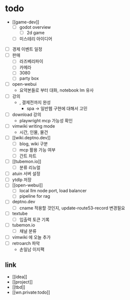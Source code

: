 # todo
- [[game-dev]]
  - [ ] godot overview
    - [ ] 2d game
  - [ ] 미스테리 아이디어
- [ ] 경제 이벤트 일정
- [ ] 판매
  - [ ] 라즈베리파이
  - [ ] 카메라
  - [ ] 3080
  - [ ] party box
- [ ] open-webui
  - 요약본들로 부터 대화, notebook lm 유사
- [ ] 강의
  - , 결제전까지 완성
    - spa -> 일반웹 구현에 대해서 고민
- [ ] download 강의
  - playwright mcp 가능성 확인
- [ ] vimwiki writing mode
  - 시간, 인물, 물건
- [ ] [[wiki.deptno.dev]]
  - [ ] blog, wiki 구분
  - [ ] mcp 활용 가능 여부
  - [ ] 간트 차트
- [ ] [[tubemon.io]]
  - [ ] 분류 리뉴얼
- [ ] atuin 서버 설정
- [ ] ytdlp 저장
- [ ] [[open-webui]]
  - [ ] local llm node port, load balancer
  - [ ] pipeline for rag
- [ ] deptno.dev
  - [ ] cname 적용할 것인지, update-route53-record 변경필요
- [ ] textube
  - [ ] 입출력 토큰 기록
- [ ] tubemon.io
  - [ ] 채널 분류
- [ ] vimwiki 에 오늘 추가
- [ ] retroarch 파악
  - 손일남 이지팩

## link 
- [[idea]]
- [[project]]
- [[tbd]]
- [[wn.private:todo]]
